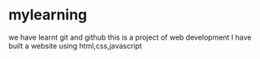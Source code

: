 # mylearning
we have learnt git and github
this is a project of web development I have built a website using html,css,javascript
